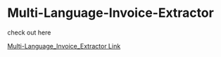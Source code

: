 # Multi-Language-Invoice-Extractor

check out here

<a href = 'https://huggingface.co/spaces/Sathish733/Multi-Language_Invoice_Extractor'>Multi-Language_Invoice_Extractor Link</a>
